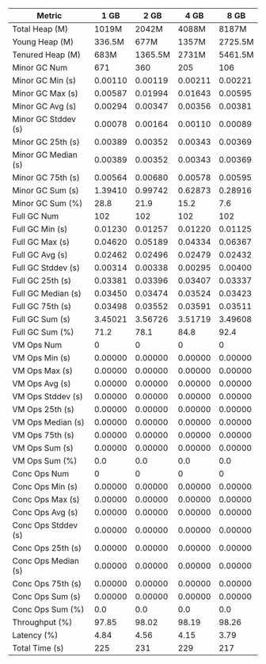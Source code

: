 | Metric | 1 GB | 2 GB | 4 GB | 8 GB |
|------|----|----|----|----|
| Total Heap (M) | 1019M | 2042M | 4088M | 8187M |
| Young Heap (M) | 336.5M | 677M | 1357M | 2725.5M |
| Tenured Heap (M) | 683M | 1365.5M | 2731M | 5461.5M |
| Minor GC Num | 671 | 360 | 205 | 106 |
| Minor GC Min (s) | 0.00110 | 0.00119 | 0.00211 | 0.00221 |
| Minor GC Max (s) | 0.00587 | 0.01994 | 0.01643 | 0.00595 |
| Minor GC Avg (s) | 0.00294 | 0.00347 | 0.00356 | 0.00381 |
| Minor GC Stddev (s) | 0.00078 | 0.00164 | 0.00110 | 0.00089 |
| Minor GC 25th (s) | 0.00389 | 0.00352 | 0.00343 | 0.00369 |
| Minor GC Median (s) | 0.00389 | 0.00352 | 0.00343 | 0.00369 |
| Minor GC 75th (s) | 0.00564 | 0.00680 | 0.00578 | 0.00595 |
| Minor GC Sum (s) | 1.39410 | 0.99742 | 0.62873 | 0.28916 |
| Minor GC Sum (%) | 28.8 | 21.9 | 15.2 | 7.6 |
| Full GC Num | 102 | 102 | 102 | 102 |
| Full GC Min (s) | 0.01230 | 0.01257 | 0.01220 | 0.01125 |
| Full GC Max (s) | 0.04620 | 0.05189 | 0.04334 | 0.06367 |
| Full GC Avg (s) | 0.02462 | 0.02496 | 0.02479 | 0.02432 |
| Full GC Stddev (s) | 0.00314 | 0.00338 | 0.00295 | 0.00400 |
| Full GC 25th (s) | 0.03381 | 0.03396 | 0.03407 | 0.03337 |
| Full GC Median (s) | 0.03450 | 0.03474 | 0.03524 | 0.03423 |
| Full GC 75th (s) | 0.03498 | 0.03552 | 0.03591 | 0.03511 |
| Full GC Sum (s) | 3.45021 | 3.56726 | 3.51719 | 3.49608 |
| Full GC Sum (%) | 71.2 | 78.1 | 84.8 | 92.4 |
| VM Ops Num | 0 | 0 | 0 | 0 |
| VM Ops Min (s) | 0.00000 | 0.00000 | 0.00000 | 0.00000 |
| VM Ops Max (s) | 0.00000 | 0.00000 | 0.00000 | 0.00000 |
| VM Ops Avg (s) | 0.00000 | 0.00000 | 0.00000 | 0.00000 |
| VM Ops Stddev (s) | 0.00000 | 0.00000 | 0.00000 | 0.00000 |
| VM Ops 25th (s) | 0.00000 | 0.00000 | 0.00000 | 0.00000 |
| VM Ops Median (s) | 0.00000 | 0.00000 | 0.00000 | 0.00000 |
| VM Ops 75th (s) | 0.00000 | 0.00000 | 0.00000 | 0.00000 |
| VM Ops Sum (s) | 0.00000 | 0.00000 | 0.00000 | 0.00000 |
| VM Ops Sum (%) | 0.0 | 0.0 | 0.0 | 0.0 |
| Conc Ops Num | 0 | 0 | 0 | 0 |
| Conc Ops Min (s) | 0.00000 | 0.00000 | 0.00000 | 0.00000 |
| Conc Ops Max (s) | 0.00000 | 0.00000 | 0.00000 | 0.00000 |
| Conc Ops Avg (s) | 0.00000 | 0.00000 | 0.00000 | 0.00000 |
| Conc Ops Stddev (s) | 0.00000 | 0.00000 | 0.00000 | 0.00000 |
| Conc Ops 25th (s) | 0.00000 | 0.00000 | 0.00000 | 0.00000 |
| Conc Ops Median (s) | 0.00000 | 0.00000 | 0.00000 | 0.00000 |
| Conc Ops 75th (s) | 0.00000 | 0.00000 | 0.00000 | 0.00000 |
| Conc Ops Sum (s) | 0.00000 | 0.00000 | 0.00000 | 0.00000 |
| Conc Ops Sum (%) | 0.0 | 0.0 | 0.0 | 0.0 |
| Throughput (%) | 97.85 | 98.02 | 98.19 | 98.26 |
| Latency (%) | 4.84 | 4.56 | 4.15 | 3.79 |
| Total Time (s) | 225 | 231 | 229 | 217 |
